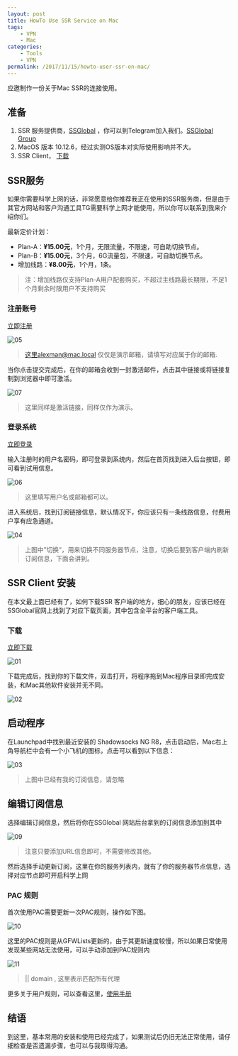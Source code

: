 ```yaml
---
layout: post
title: HowTo Use SSR Service on Mac
tags: 
    - VPN
    - Mac
categories: 
    - Tools
    - VPN
permalink: /2017/11/15/howto-user-ssr-on-mac/
---
```


应邀制作一份关于Mac SSR的连接使用。

## 准备

1. SSR 服务提供商，[SSGlobal](http://www.ssglobal.co/wp/) ，你可以到Telegram加入我们。[SSGlobal Group](https://t.me/joinchat/ESwgR0Ckp_zXMCuRKqykqA)
2. MacOS 版本 10.12.6，经过实测OS版本对实际使用影响并不大。
3. SSR Client， [下载](http://www.ssglobal.co/wp/wp-content/uploads/2017/02/ShadowsocksX-NG-R8.dmg)

## SSR服务

如果你需要科学上网的话，非常愿意给你推荐我正在使用的SSR服务商，但是由于其官方网站和客户沟通工具TG需要科学上网才能使用，所以你可以联系到我来介绍你们。

最新定价计划：

* Plan-A：**¥15.00元**，1个月，无限流量，不限速，可自助切换节点。
* Plan-B：**¥15.00元**，3个月，6G流量包，不限速，可自助切换节点。
* 增加线路：**¥8.00元**，1个月，1条。

> 注：增加线路仅支持Plan-A用户配套购买，不超过主线路最长期限，不足1个月剩余时限用户不支持购买

### 注册账号

[立即注册](http://www.ssglobal.co/wp/registration/?action=register)

![05](https://samzong.oss-cn-shenzhen.aliyuncs.com/blog/x6fbl.jpg)

> 这里alexman@mac.local 仅仅是演示邮箱，请填写对应属于你的邮箱.

当你点击提交完成后，在你的邮箱会收到一封激活邮件，点击其中链接或将链接复制到浏览器中即可激活。

![07](https://samzong.oss-cn-shenzhen.aliyuncs.com/blog/r4oo0.jpg)

> 这里同样是激活链接，同样仅作为演示。

### 登录系统

[立即登录](http://www.ssglobal.co/wp/login-2/?redirect_to=http://www.ssglobal.co/wp/registration/)

输入注册时的用户名密码，即可登录到系统内，然后在首页找到进入后台按钮，即可看到试用信息。

![06](https://samzong.oss-cn-shenzhen.aliyuncs.com/blog/lmcst.jpg)

> 这里填写用户名或邮箱都可以。

进入系统后，找到订阅链接信息，默认情况下，你应该只有一条线路信息，付费用户享有应急通道。

![04](https://samzong.oss-cn-shenzhen.aliyuncs.com/blog/xba0a.jpg)

> 上图中”切换“，用来切换不同服务器节点，注意，切换后要到客户端内刷新订阅信息，下面会讲到。

## SSR Client 安装

在本文最上面已经有了，如何下载SSR 客户端的地方，细心的朋友，应该已经在SSGlobal官网上找到了对应下载页面，其中包含全平台的客户端工具。

### 下载

[立即下载](http://www.ssglobal.co/wp/wp-content/uploads/2017/02/ShadowsocksX-NG-R8.dmg)

![01](https://samzong.oss-cn-shenzhen.aliyuncs.com/blog/bc4jy.jpg)

下载完成后，找到你的下载文件，双击打开，将程序拖到Mac程序目录即完成安装，和Mac其他软件安装并无不同。

![02](https://samzong.oss-cn-shenzhen.aliyuncs.com/blog/p7wkf.jpg)

## 启动程序

 在Launchpad中找到最近安装的 Shadowsocks NG R8，点击启动后，Mac右上角导航栏中会有一个小飞机的图标，点击可以看到以下信息：

![03](https://samzong.oss-cn-shenzhen.aliyuncs.com/blog/iycjw.jpg)

> 上图中已经有我的订阅信息，请忽略

## 编辑订阅信息

选择编辑订阅信息，然后将你在SSGlobal 网站后台拿到的订阅信息添加到其中

![09](https://samzong.oss-cn-shenzhen.aliyuncs.com/blog/7bbj6.jpg)

> 注意只要添加URL信息即可，不需要修改其他。

然后选择手动更新订阅，这里在你的服务列表内，就有了你的服务器节点信息，选择对应节点即可开启科学上网

### PAC 规则

首次使用PAC需要更新一次PAC规则，操作如下图。

![10](https://samzong.oss-cn-shenzhen.aliyuncs.com/blog/gzrb5.jpg)

这里的PAC规则是从GFWLists更新的，由于其更新速度较慢，所以如果日常使用发现某些网站无法使用，可以手动添加到PAC规则内

![11](https://samzong.oss-cn-shenzhen.aliyuncs.com/blog/9rhe6.jpg)

> || domain , 这里表示匹配所有代理

更多关于用户规则，可以查看这里，[使用手册](https://adblockplus.org/en/filter-cheatsheet)

## 结语

到这里，基本常用的安装和使用已经完成了，如果测试后仍旧无法正常使用，请仔细检查是否遗漏步骤，也可以与我取得沟通。
